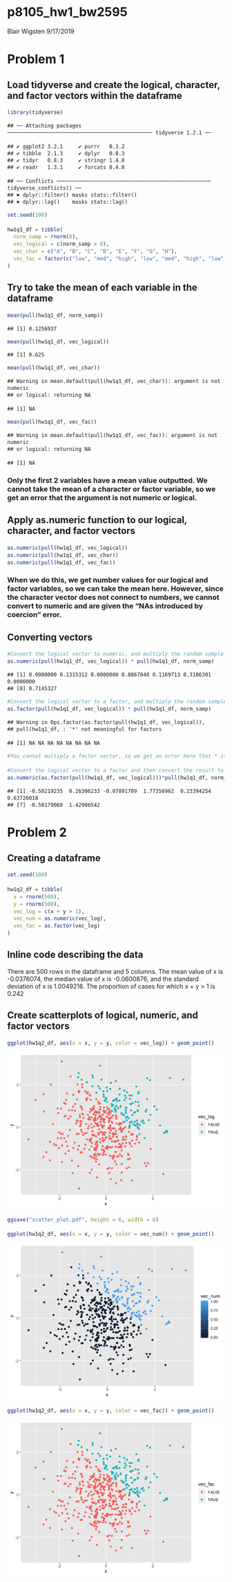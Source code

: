 p8105\_hw1\_bw2595
================
Blair Wigsten
9/17/2019

# Problem 1

## Load tidyverse and create the logical, character, and factor vectors within the dataframe

``` r
library(tidyverse)
```

    ## ── Attaching packages ─────────────────────────────────────────────── tidyverse 1.2.1 ──

    ## ✔ ggplot2 3.2.1     ✔ purrr   0.3.2
    ## ✔ tibble  2.1.3     ✔ dplyr   0.8.3
    ## ✔ tidyr   0.8.3     ✔ stringr 1.4.0
    ## ✔ readr   1.3.1     ✔ forcats 0.4.0

    ## ── Conflicts ────────────────────────────────────────────────── tidyverse_conflicts() ──
    ## ✖ dplyr::filter() masks stats::filter()
    ## ✖ dplyr::lag()    masks stats::lag()

``` r
set.seed(100)

hw1q1_df = tibble(
  norm_samp = rnorm(8),
  vec_logical = c(norm_samp > 0),
  vec_char = c("A", "B", "C", "D", "E", "F", "G", "H"),
  vec_fac = factor(c("low", "med", "high", "low", "med", "high", "low", "med"))
)
```

## Try to take the mean of each variable in the dataframe

``` r
mean(pull(hw1q1_df, norm_samp))
```

    ## [1] 0.1256937

``` r
mean(pull(hw1q1_df, vec_logical))
```

    ## [1] 0.625

``` r
mean(pull(hw1q1_df, vec_char))
```

    ## Warning in mean.default(pull(hw1q1_df, vec_char)): argument is not numeric
    ## or logical: returning NA

    ## [1] NA

``` r
mean(pull(hw1q1_df, vec_fac))
```

    ## Warning in mean.default(pull(hw1q1_df, vec_fac)): argument is not numeric
    ## or logical: returning NA

    ## [1] NA

### Only the first 2 variables have a mean value outputted. We cannot take the mean of a character or factor variable, so we get an error that the argument is not numeric or logical.

## Apply as.numeric function to our logical, character, and factor vectors

``` r
as.numeric(pull(hw1q1_df, vec_logical))
as.numeric(pull(hw1q1_df, vec_char))
as.numeric(pull(hw1q1_df, vec_fac))
```

### When we do this, we get number values for our logical and factor variables, so we can take the mean here. However, since the character vector does not connect to numbers, we cannot convert to numeric and are given the “NAs introduced by coercion” error.

## Converting vectors

``` r
#Convert the logical vector to numeric, and multiply the random sample by the result
as.numeric(pull(hw1q1_df, vec_logical)) * pull(hw1q1_df, norm_samp)
```

    ## [1] 0.0000000 0.1315312 0.0000000 0.8867848 0.1169713 0.3186301 0.0000000
    ## [8] 0.7145327

``` r
#Convert the logical vector to a factor, and multiply the random sample by the result
as.factor(pull(hw1q1_df, vec_logical)) * pull(hw1q1_df, norm_samp)
```

    ## Warning in Ops.factor(as.factor(pull(hw1q1_df, vec_logical)),
    ## pull(hw1q1_df, : '*' not meaningful for factors

    ## [1] NA NA NA NA NA NA NA NA

``` r
#You cannot multiply a factor vector, so we get an error here that * is not meaningful for factor vectors. 

#Convert the logical vector to a factor and then convert the result to numeric, and multiply the random sample by the result
as.numeric(as.factor(pull(hw1q1_df, vec_logical)))*pull(hw1q1_df, norm_samp)
```

    ## [1] -0.50219235  0.26306233 -0.07891709  1.77356962  0.23394254  0.63726018
    ## [7] -0.58179068  1.42906542

# Problem 2

## Creating a dataframe

``` r
set.seed(100)

hw1q2_df = tibble(
  x = rnorm(500),
  y = rnorm(500),
  vec_log = c(x + y > 1), 
  vec_num = as.numeric(vec_log),
  vec_fac = as.factor(vec_log)
)
```

## Inline code describing the data

There are 500 rows in the dataframe and 5 columns. The mean value of x
is -0.0376074, the median value of x is -0.0600876, and the standard
deviation of x is 1.0049216. The proportion of cases for which x + y \>
1 is
0.242

## Create scatterplots of logical, numeric, and factor vectors

``` r
ggplot(hw1q2_df, aes(x = x, y = y, color = vec_log)) + geom_point()
```

![](p8105_hw1_bw2595_files/figure-gfm/Problem2_scatterplot-1.png)<!-- -->

``` r
ggsave("scatter_plot.pdf", height = 6, width = 6)

ggplot(hw1q2_df, aes(x = x, y = y, color = vec_num)) + geom_point()
```

![](p8105_hw1_bw2595_files/figure-gfm/Problem2_scatterplot-2.png)<!-- -->

``` r
ggplot(hw1q2_df, aes(x = x, y = y, color = vec_fac)) + geom_point()
```

![](p8105_hw1_bw2595_files/figure-gfm/Problem2_scatterplot-3.png)<!-- -->
